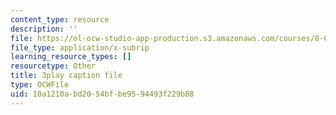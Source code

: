 ```yaml
---
content_type: resource
description: ''
file: https://ol-ocw-studio-app-production.s3.amazonaws.com/courses/8-01sc-classical-mechanics-fall-2016/10a1210abd2054bfbe9594493f229b88_SjK2lmRFxc4.vtt
file_type: application/x-subrip
learning_resource_types: []
resourcetype: Other
title: 3play caption file
type: OCWFile
uid: 10a1210a-bd20-54bf-be95-94493f229b88
---
```

